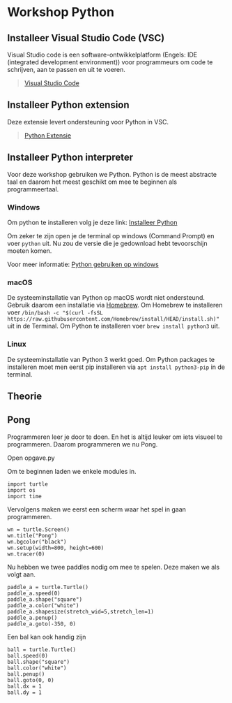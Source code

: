 # Workshop Python

## Installeer Visual Studio Code (VSC)
Visual Studio code is een software-ontwikkelplatform (Engels: IDE (integrated development environment)) voor programmeurs om code te schrijven, aan te passen en uit te voeren. 

>[Visual Studio Code](https://code.visualstudio.com/)


## Installeer Python extension
Deze extensie levert ondersteuning voor Python in VSC.

>[Python Extensie](https://marketplace.visualstudio.com/items?itemName=ms-python.python)


## Installeer Python interpreter

Voor deze workshop gebruiken we Python. Python is de meest abstracte taal en daarom het meest geschikt om mee te beginnen als programmeertaal.

### Windows
Om python te installeren volg je deze link: [Installeer Python](https://www.python.org/downloads/)

Om zeker te zijn open je de terminal op windows (Command Prompt) en voer `python` uit. Nu zou de versie die je gedownload hebt tevoorschijn moeten komen.

Voor meer informatie: [Python gebruiken op windows](https://docs.python.org/3.9/using/windows.html)

### macOS
De systeeminstallatie van Python op macOS wordt niet ondersteund. Gebruik daarom een installatie via [Homebrew](https://brew.sh/). 
Om Homebrew te installeren voer 
`/bin/bash -c "$(curl -fsSL https://raw.githubusercontent.com/Homebrew/install/HEAD/install.sh)"` 
uit in de Terminal.
Om Python te installeren voer `brew install python3` uit.


### Linux
De systeeminstallatie van Python 3 werkt goed. Om Python packages te installeren moet men eerst pip installeren via
`apt install python3-pip` in de terminal.

## Theorie

## Pong
Programmeren leer je door te doen. En het is altijd leuker om iets visueel te programmeren. Daarom programmeren we nu Pong.

Open opgave.py

Om te beginnen laden we enkele modules in.
```
import turtle
import os
import time
```

Vervolgens maken we eerst een scherm waar het spel in gaan programmeren. 
```
wn = turtle.Screen()
wn.title("Pong")
wn.bgcolor("black")
wn.setup(width=800, height=600)
wn.tracer(0)
``` 

Nu hebben we twee paddles nodig om mee te spelen. Deze maken we als volgt aan.
```
paddle_a = turtle.Turtle()
paddle_a.speed(0)
paddle_a.shape("square")
paddle_a.color("white")
paddle_a.shapesize(stretch_wid=5,stretch_len=1)
paddle_a.penup()
paddle_a.goto(-350, 0)
```

Een bal kan ook handig zijn
```
ball = turtle.Turtle()
ball.speed(0)
ball.shape("square")
ball.color("white")
ball.penup()
ball.goto(0, 0)
ball.dx = 1
ball.dy = 1
```
